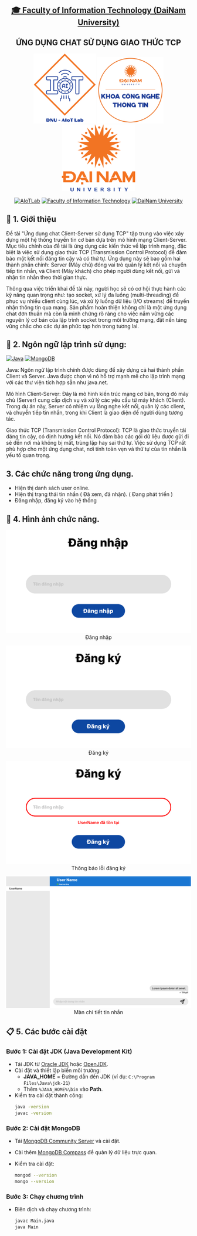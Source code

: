 <h2 align="center">
    <a href="https://dainam.edu.vn/vi/khoa-cong-nghe-thong-tin">
    🎓 Faculty of Information Technology (DaiNam University)
    </a>
</h2>
<h2 align="center">
   ỨNG DỤNG CHAT SỬ DỤNG GIAO THỨC TCP
</h2>
<div align="center">
    <p align="center">
        <img src="docs/images/aiotlab_logo.png" alt="AIoTLab Logo" width="170"/>
        <img src="docs/images/fitdnu_logo.png" alt="AIoTLab Logo" width="180"/>
        <img src="docs/images/dnu_logo.png" alt="DaiNam University Logo" width="200"/>
    </p>

[![AIoTLab](https://img.shields.io/badge/AIoTLab-green?style=for-the-badge)](https://www.facebook.com/DNUAIoTLab)
[![Faculty of Information Technology](https://img.shields.io/badge/Faculty%20of%20Information%20Technology-blue?style=for-the-badge)](https://dainam.edu.vn/vi/khoa-cong-nghe-thong-tin)
[![DaiNam University](https://img.shields.io/badge/DaiNam%20University-orange?style=for-the-badge)](https://dainam.edu.vn)

</div>

## 📖 1. Giới thiệu

Đề tài "Ứng dụng chat Client-Server sử dụng TCP" tập trung vào việc xây dựng một hệ thống truyền tin cơ bản dựa trên mô hình mạng Client-Server. Mục tiêu chính của đề tài là ứng dụng các kiến thức về lập trình mạng, đặc biệt là việc sử dụng giao thức TCP (Transmission Control Protocol) để đảm bảo một kết nối đáng tin cậy và có thứ tự. Ứng dụng này sẽ bao gồm hai thành phần chính: Server (Máy chủ) đóng vai trò quản lý kết nối và chuyển tiếp tin nhắn, và Client (Máy khách) cho phép người dùng kết nối, gửi và nhận tin nhắn theo thời gian thực.

Thông qua việc triển khai đề tài này, người học sẽ có cơ hội thực hành các kỹ năng quan trọng như: tạo socket, xử lý đa luồng (multi-threading) để phục vụ nhiều client cùng lúc, và xử lý luồng dữ liệu (I/O streams) để truyền nhận thông tin qua mạng. Sản phẩm hoàn thiện không chỉ là một ứng dụng chat đơn thuần mà còn là minh chứng rõ ràng cho việc nắm vững các nguyên lý cơ bản của lập trình socket trong môi trường mạng, đặt nền tảng vững chắc cho các dự án phức tạp hơn trong tương lai.

## 🔧 2. Ngôn ngữ lập trình sử dụng:

[![Java](https://img.shields.io/badge/Java-007396?style=for-the-badge&logo=java&logoColor=white)](https://www.java.com/) [![MongoDB](https://img.shields.io/badge/MongoDB-47A248?style=for-the-badge&logo=mongodb&logoColor=white)](https://www.mongodb.com/)

Java: Ngôn ngữ lập trình chính được dùng để xây dựng cả hai thành phần Client và Server. Java được chọn vì nó hỗ trợ mạnh mẽ cho lập trình mạng với các thư viện tích hợp sẵn như java.net.

Mô hình Client-Server: Đây là mô hình kiến trúc mạng cơ bản, trong đó máy chủ (Server) cung cấp dịch vụ và xử lý các yêu cầu từ máy khách (Client). Trong dự án này, Server có nhiệm vụ lắng nghe kết nối, quản lý các client, và chuyển tiếp tin nhắn, trong khi Client là giao diện để người dùng tương tác.

Giao thức TCP (Transmission Control Protocol): TCP là giao thức truyền tải đáng tin cậy, có định hướng kết nối. Nó đảm bảo các gói dữ liệu được gửi đi sẽ đến nơi mà không bị mất, trùng lặp hay sai thứ tự. Việc sử dụng TCP rất phù hợp cho một ứng dụng chat, nơi tính toàn vẹn và thứ tự của tin nhắn là yếu tố quan trọng.

## 3. Các chức năng trong ứng dụng.

- Hiện thị danh sách user online.
- Hiện thị trạng thái tin nhắn ( Đã xem, đã nhận). ( Đang phát triển )
- Đăng nhập, đăng ký vào hệ thống

## 📝 4. Hình ảnh chức năng.

<p align="center">
        <img src="docs/images/login.png" alt="Login Screen"/>
        Đăng nhập
    </p>

<p align="center">
        <img src="docs/images/register.png" alt="Login Screen"/>
        Đăng ký
    </p>
    
<p align="center">
        <img src="docs/images/register_error.png" alt="Login Screen"/>
        Thông báo lỗi đăng ký
</p>

<p align="center">
        <img src="docs/images/message_detail.png" alt="Login Screen"/>
        Màn chi tiết tin nhắn
</p>

## 📋 5. Các bước cài đặt

### Bước 1: Cài đặt JDK (Java Development Kit)
- Tải JDK từ [Oracle JDK](https://www.oracle.com/java/technologies/downloads/) hoặc [OpenJDK](https://jdk.java.net/).
- Cài đặt và thiết lập biến môi trường:
  - **JAVA_HOME** = Đường dẫn đến JDK (ví dụ: `C:\Program Files\Java\jdk-21`)
  - Thêm `%JAVA_HOME%\bin` vào **Path**.
- Kiểm tra cài đặt thành công:
  ```bash
  java -version
  javac -version

### Bước 2: Cài đặt MongoDB
- Tải [MongoDB Community Server](https://www.mongodb.com/try/download/community) và cài đặt.

- Cài thêm [MongoDB Compass](https://www.mongodb.com/products/tools/compass) để quản lý dữ liệu trực quan.

- Kiểm tra cài đặt:
    ``` bash
    mongod --version
    mongo --version

### Bước 3: Chạy chương trình
- Biên dịch và chạy chương trình:
    ``` bash
    javac Main.java
    java Main 
